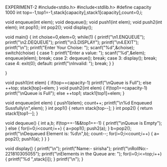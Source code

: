 EXPERIMENT-2
#include<stdio.h>
#include<stdlib.h>
#define capacity 1000
int top=-1,top1=-1,stack[capacity],stack1[capacity],count=0,i;

void enqueue(int elem);
void dequeue();
void push1(int elem);
void push2(int elem);
int pop1();
int pop2();
void display();

void main()
{
    int choise=0,elem=0;
    while(1)
    {
        printf("\n1.ENQUEUE");
        printf("\n2.DEQUEUE");
        printf("\n3.DISPLAY");
        printf("\n4.EXIT");
        printf("\n");
        printf("Enter Your Choise: ");
        scanf("%d",&choise);
        switch(choise)
        {
            case 1: printf("Enter a value: ");
                     scanf("%d",&elem);
                     enqueue(elem);
                     break;
            case 2: dequeue();
                     break;
            case 3: display();
                     break;
            case 4: exit(0);
            default: printf("\nInvalid: ");
                     break;
        }
    }
    
}

void push1(int elem)
{
    if(top==capacity-1)
        printf("\nQueue is Full");
    else
        ++top;
        stack[top]=elem;
}
void push2(int elem)
{
    if(top1==capacity-1)
        printf("\nQueue is Full");
    else
        ++top1;
        stack1[top1]=elem;
}

void enqueue(int elem)
{
    push1(elem);
    count++;
    printf("\n%d Enqueued Sussfully\n",elem);
}
int pop1()
{
    return stack[top--];
}
int pop2()
{
    return stack1[top1--];
}

void dequeue()
{
    int a,b;
    if(top==-1&&top1==-1)
    {
        printf("\nQueue is Empty");
    }
    else
    {
        for(i=0;i<count;i++)
        {
            a=pop1();
            push2(a);
        }
        b=pop2();
        printf("\nDequeued Element is: %d\n",b);
        count--;
        for(i=0;i<count;i++)
        {
           a= pop2();
           push1(a);
        }
    }
}

void display()
{
    printf("\n");
    printf("Name:- sirisha");
    printf("\nRollNo:- 221810305055");
    printf("\nElements in the Queue are: ");
    for(i=0;i<=top;i++)
    {
        printf("%d ",stack[i]);
    }
    printf("\n");
}


